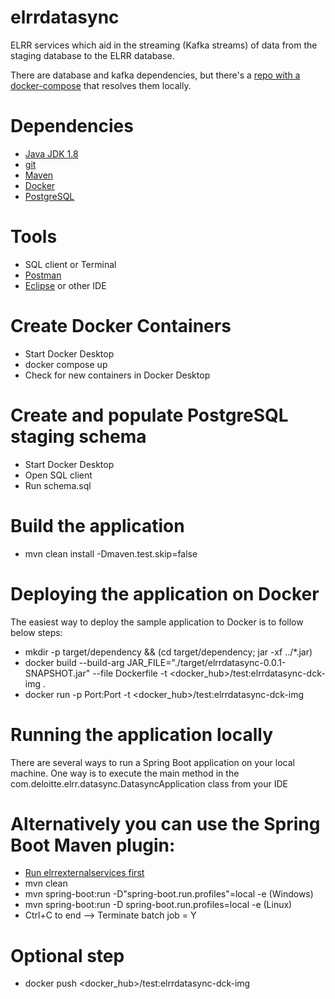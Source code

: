 # elrrdatasync

ELRR services which aid in the streaming (Kafka streams) of data from the staging database to the ELRR database.

There are database and kafka dependencies, but there's a [repo with a docker-compose](https://github.com/US-ELRR/elrrdockercompose/) that resolves them locally.

# Dependencies
- [Java JDK 1.8](https://www.oracle.com/java/technologies/downloads/)
- [git](https://git-scm.com/downloads)
- [Maven](https://maven.apache.org/)
- [Docker](https://www.docker.com/products/docker-desktop/)
- [PostgreSQL](https://www.postgresql.org/download/)

# Tools
- SQL client or Terminal
- [Postman](https://www.postman.com/downloads/)
- [Eclipse](https://www.eclipse.org/downloads/packages/) or other IDE

# Create Docker Containers
- Start Docker Desktop
- docker compose up
- Check for new containers in Docker Desktop
   
# Create and populate PostgreSQL staging schema
- Start Docker Desktop
- Open SQL client
- Run schema.sql 

# Build the application
- mvn clean install -Dmaven.test.skip=false

# Deploying the application on Docker 
The easiest way to deploy the sample application to Docker is to follow below steps:
- mkdir -p target/dependency && (cd target/dependency; jar -xf ../*.jar)
- docker build --build-arg JAR_FILE="./target/elrrdatasync-0.0.1-SNAPSHOT.jar" --file Dockerfile -t <docker_hub>/test:elrrdatasync-dck-img .
- docker run -p Port:Port -t <docker_hub>/test:elrrdatasync-dck-img

# Running the application locally
There are several ways to run a Spring Boot application on your local machine. One way is to execute the main method in the com.deloitte.elrr.datasync.DatasyncApplication class from your IDE

# Alternatively you can use the Spring Boot Maven plugin: 
- [Run elrrexternalservices first](https://github.com/US-ELRR/elrrexternalservices)
- mvn clean
- mvn spring-boot:run -D"spring-boot.run.profiles"=local -e (Windows)
- mvn spring-boot:run -D spring-boot.run.profiles=local -e  (Linux)
- Ctrl+C to end --> Terminate batch job = Y

# Optional step 
- docker push <docker_hub>/test:elrrdatasync-dck-img
